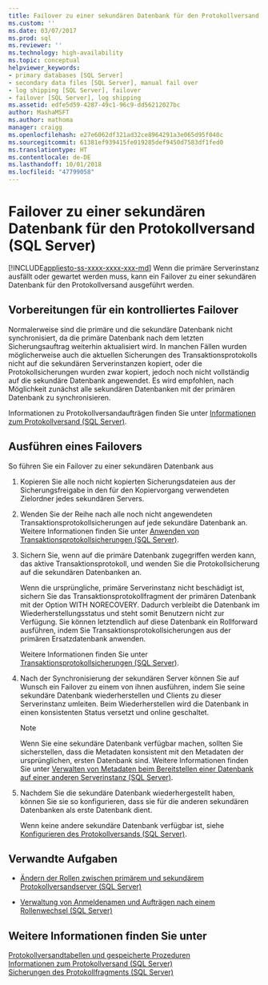 ```yaml
---
title: Failover zu einer sekundären Datenbank für den Protokollversand (SQL Server) | Microsoft-Dokumentation
ms.custom: ''
ms.date: 03/07/2017
ms.prod: sql
ms.reviewer: ''
ms.technology: high-availability
ms.topic: conceptual
helpviewer_keywords:
- primary databases [SQL Server]
- secondary data files [SQL Server], manual fail over
- log shipping [SQL Server], failover
- failover [SQL Server], log shipping
ms.assetid: edfe5d59-4287-49c1-96c9-dd56212027bc
author: MashaMSFT
ms.author: mathoma
manager: craigg
ms.openlocfilehash: e27e6062df321ad32ce8964291a3e065d95f040c
ms.sourcegitcommit: 61381ef939415fe019285def9450d7583df1fed0
ms.translationtype: HT
ms.contentlocale: de-DE
ms.lasthandoff: 10/01/2018
ms.locfileid: "47799058"
---
```

# <a name="fail-over-to-a-log-shipping-secondary-sql-server"></a>Failover zu einer sekundären Datenbank für den Protokollversand (SQL Server)
[!INCLUDE[appliesto-ss-xxxx-xxxx-xxx-md](../../includes/appliesto-ss-xxxx-xxxx-xxx-md.md)]
  Wenn die primäre Serverinstanz ausfällt oder gewartet werden muss, kann ein Failover zu einer sekundären Datenbank für den Protokollversand ausgeführt werden.  
  
## <a name="preparing-for-a-controlled-failover"></a>Vorbereitungen für ein kontrolliertes Failover  
 Normalerweise sind die primäre und die sekundäre Datenbank nicht synchronisiert, da die primäre Datenbank nach dem letzten Sicherungsauftrag weiterhin aktualisiert wird. In manchen Fällen wurden möglicherweise auch die aktuellen Sicherungen des Transaktionsprotokolls nicht auf die sekundären Serverinstanzen kopiert, oder die Protokollsicherungen wurden zwar kopiert, jedoch noch nicht vollständig auf die sekundäre Datenbank angewendet. Es wird empfohlen, nach Möglichkeit zunächst alle sekundären Datenbanken mit der primären Datenbank zu synchronisieren.  
  
 Informationen zu Protokollversandaufträgen finden Sie unter [Informationen zum Protokollversand &#40;SQL Server&#41;](../../database-engine/log-shipping/about-log-shipping-sql-server.md).  
  
## <a name="failing-over"></a>Ausführen eines Failovers  
 So führen Sie ein Failover zu einer sekundären Datenbank aus  
  
1.  Kopieren Sie alle noch nicht kopierten Sicherungsdateien aus der Sicherungsfreigabe in den für den Kopiervorgang verwendeten Zielordner jedes sekundären Servers.  
  
2.  Wenden Sie der Reihe nach alle noch nicht angewendeten Transaktionsprotokollsicherungen auf jede sekundäre Datenbank an. Weitere Informationen finden Sie unter [Anwenden von Transaktionsprotokollsicherungen &#40;SQL Server&#41;](../../relational-databases/backup-restore/apply-transaction-log-backups-sql-server.md).  
  
3.  Sichern Sie, wenn auf die primäre Datenbank zugegriffen werden kann, das aktive Transaktionsprotokoll, und wenden Sie die Protokollsicherung auf die sekundären Datenbanken an.  
  
     Wenn die ursprüngliche, primäre Serverinstanz nicht beschädigt ist, sichern Sie das Transaktionsprotokollfragment der primären Datenbank mit der Option WITH NORECOVERY. Dadurch verbleibt die Datenbank im Wiederherstellungsstatus und steht somit Benutzern nicht zur Verfügung. Sie können letztendlich auf diese Datenbank ein Rollforward ausführen, indem Sie Transaktionsprotokollsicherungen aus der primären Ersatzdatenbank anwenden.  
  
     Weitere Informationen finden Sie unter [Transaktionsprotokollsicherungen &#40;SQL Server&#41;](../../relational-databases/backup-restore/transaction-log-backups-sql-server.md).  
  
4.  Nach der Synchronisierung der sekundären Server können Sie auf Wunsch ein Failover zu einem von ihnen ausführen, indem Sie seine sekundäre Datenbank wiederherstellen und Clients zu dieser Serverinstanz umleiten. Beim Wiederherstellen wird die Datenbank in einen konsistenten Status versetzt und online geschaltet.  
  
    > [!NOTE]  
    >  Wenn Sie eine sekundäre Datenbank verfügbar machen, sollten Sie sicherstellen, dass die Metadaten konsistent mit den Metadaten der ursprünglichen, ersten Datenbank sind. Weitere Informationen finden Sie unter [Verwalten von Metadaten beim Bereitstellen einer Datenbank auf einer anderen Serverinstanz &#40;SQL Server&#41;](../../relational-databases/databases/manage-metadata-when-making-a-database-available-on-another-server.md).  
  
5.  Nachdem Sie die sekundäre Datenbank wiederhergestellt haben, können Sie sie so konfigurieren, dass sie für die anderen sekundären Datenbanken als erste Datenbank dient.  
  
     Wenn keine andere sekundäre Datenbank verfügbar ist, siehe [Konfigurieren des Protokollversands &#40;SQL Server&#41;](../../database-engine/log-shipping/configure-log-shipping-sql-server.md).  
  
##  <a name="RelatedTasks"></a> Verwandte Aufgaben  
  
-   [Ändern der Rollen zwischen primärem und sekundärem Protokollversandserver &#40;SQL Server&#41;](../../database-engine/log-shipping/change-roles-between-primary-and-secondary-log-shipping-servers-sql-server.md)  
  
-   [Verwaltung von Anmeldenamen und Aufträgen nach einem Rollenwechsel &#40;SQL Server&#41;](../../sql-server/failover-clusters/management-of-logins-and-jobs-after-role-switching-sql-server.md)  
  
## <a name="see-also"></a>Weitere Informationen finden Sie unter  
 [Protokollversandtabellen und gespeicherte Prozeduren](../../database-engine/log-shipping/log-shipping-tables-and-stored-procedures.md)   
 [Informationen zum Protokollversand &#40;SQL Server&#41;](../../database-engine/log-shipping/about-log-shipping-sql-server.md)   
 [Sicherungen des Protokollfragments &#40;SQL Server&#41;](../../relational-databases/backup-restore/tail-log-backups-sql-server.md)  
  
  
